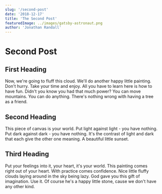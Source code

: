 ```yaml
---
slug: '/second-post'
date: '2018-12-17'
title: 'The Second Post'
featuredImage: ../images/gatsby-astronaut.png
author: 'Jonathan Randall'
---
```


# Second Post

## First Heading
Now, we're going to fluff this cloud. We'll do another happy little painting. Don't hurry. Take your time and enjoy. All you have to learn here is how to have fun. Didn't you know you had that much power? You can move mountains. You can do anything. There's nothing wrong with having a tree as a friend.

## Second Heading
This piece of canvas is your world. Put light against light - you have nothing. Put dark against dark - you have nothing. It's the contrast of light and dark that each give the other one meaning. A beautiful little sunset.

## Third Heading
Put your feelings into it, your heart, it's your world. This painting comes right out of your heart. With practice comes confidence. Nice little fluffy clouds laying around in the sky being lazy. God gave you this gift of imagination. Use it. Of course he's a happy little stone, cause we don't have any other kind.

